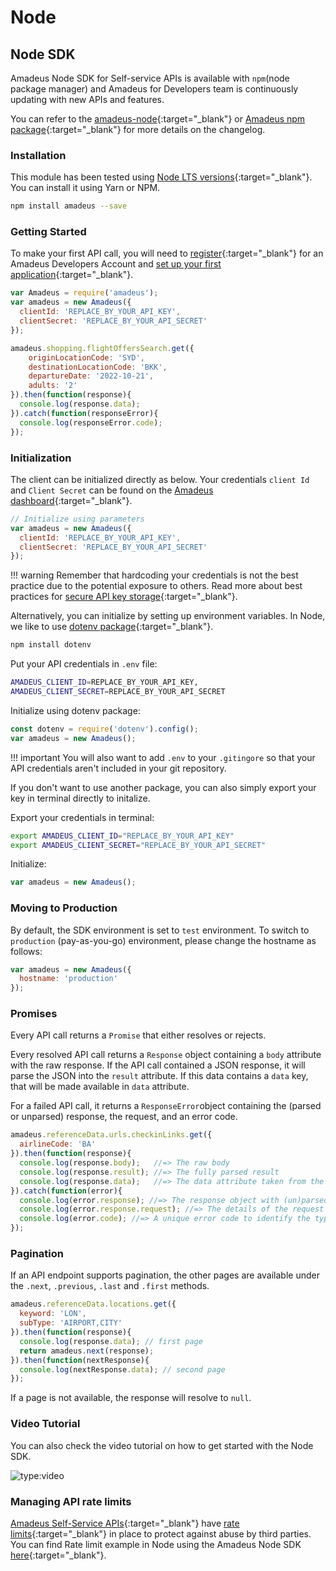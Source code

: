 # Node

## Node SDK

Amadeus Node SDK for Self-service APIs is available with `npm`(node package manager) and Amadeus for Developers team is continuously updating with new APIs and features. 

You can refer to the [amadeus-node](https://github.com/amadeus4dev/amadeus-node){:target="\_blank"} or [Amadeus npm package](https://www.npmjs.com/package/amadeus){:target="\_blank"} for more details on the changelog.

### Installation
This module has been tested using [Node LTS versions](https://nodejs.org/en/about/releases/){:target="\_blank"}. You can install it using Yarn or NPM.

```sh
npm install amadeus --save
```

### Getting Started

To make your first API call, you will need to [register](https://developers.amadeus.com/register){:target="\_blank"} for an Amadeus Developers Account and [set up your first application](https://developers.amadeus.com/my-apps){:target="\_blank"}.

```js
var Amadeus = require('amadeus');
var amadeus = new Amadeus({
  clientId: 'REPLACE_BY_YOUR_API_KEY',
  clientSecret: 'REPLACE_BY_YOUR_API_SECRET'
});

amadeus.shopping.flightOffersSearch.get({
    originLocationCode: 'SYD',
    destinationLocationCode: 'BKK',
    departureDate: '2022-10-21',
    adults: '2'
}).then(function(response){
  console.log(response.data);
}).catch(function(responseError){
  console.log(responseError.code);
});
```

### Initialization

The client can be initialized directly as below. Your credentials `client Id` and `Client Secret` can be found on the [Amadeus dashboard](https://developers.amadeus.com/my-apps){:target="\_blank"}.


```js
// Initialize using parameters
var amadeus = new Amadeus({
  clientId: 'REPLACE_BY_YOUR_API_KEY',
  clientSecret: 'REPLACE_BY_YOUR_API_SECRET'
});
```

!!! warning
    Remember that hardcoding your credentials is not the best practice due to the potential exposure to others. Read more about best practices for [secure API key storage](https://developers.amadeus.com/blog/best-practices-api-key-storage){:target="\_blank"}.


Alternatively, you can initialize by setting up environment variables. In Node, we like to use [dotenv package](https://www.npmjs.com/package/dotenv){:target="\_blank"}. 

```sh
npm install dotenv
```

Put your API credentials in `.env` file:

```sh
AMADEUS_CLIENT_ID=REPLACE_BY_YOUR_API_KEY,
AMADEUS_CLIENT_SECRET=REPLACE_BY_YOUR_API_SECRET
```

Initialize using dotenv package:

```js
const dotenv = require('dotenv').config();
var amadeus = new Amadeus();
```

!!! important
    You will also want to add `.env` to your `.gitingore` so that your API credentials aren't included in your git repository.
    
If you don't want to use another package, you can also simply export your key in terminal directly to initalize.

Export your credentials in terminal:

```sh
export AMADEUS_CLIENT_ID="REPLACE_BY_YOUR_API_KEY"
export AMADEUS_CLIENT_SECRET="REPLACE_BY_YOUR_API_SECRET"

```
Initialize:

```js
var amadeus = new Amadeus();
```

### Moving to Production

By default, the SDK environment is set to `test` environment. To switch to `production` (pay-as-you-go) environment, please change the hostname as follows:

```js
var amadeus = new Amadeus({
  hostname: 'production'
});
```

### Promises

Every API call returns a `Promise` that either resolves or rejects. 

Every resolved API call returns a `Response` object containing a `body` attribute with the raw response. If the API call contained a JSON response, it will parse the JSON into the `result` attribute. If this data contains a `data` key, that will be made available in `data` attribute.

For a failed API call, it returns a `ResponseError`object containing the (parsed or unparsed) response, the request, and an error code.

```js
amadeus.referenceData.urls.checkinLinks.get({
  airlineCode: 'BA'
}).then(function(response){
  console.log(response.body);   //=> The raw body
  console.log(response.result); //=> The fully parsed result
  console.log(response.data);   //=> The data attribute taken from the result
}).catch(function(error){
  console.log(error.response); //=> The response object with (un)parsed data
  console.log(error.response.request); //=> The details of the request made
  console.log(error.code); //=> A unique error code to identify the type of error
});
```

### Pagination

If an API endpoint supports pagination, the other pages are available under the `.next`, `.previous`, `.last` and `.first` methods.

```js
amadeus.referenceData.locations.get({
  keyword: 'LON',
  subType: 'AIRPORT,CITY'
}).then(function(response){
  console.log(response.data); // first page
  return amadeus.next(response);
}).then(function(nextResponse){
  console.log(nextResponse.data); // second page
});
```

If a page is not available, the response will resolve to `null`.

### Video Tutorial

You can also check the video tutorial on how to get started with the Node SDK.

![type:video](https://www.youtube.com/embed/rfkgJLKlI4s)

### Managing API rate limits

[Amadeus Self-Service APIs](https://developers.amadeus.com/self-service){:target="\_blank"} have [rate limits](../api-rate-limits.md){:target="\_blank"} in place to protect against abuse by third parties. You can find Rate limit example in Node using the Amadeus Node SDK [here](https://github.com/amadeus4dev-examples/APIRateLimits){:target="\_blank"}. 